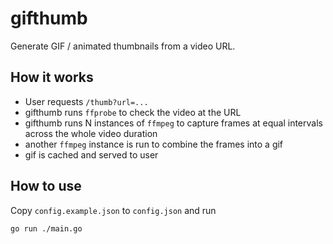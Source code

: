 # gifthumb

Generate GIF / animated thumbnails from a video URL.

## How it works

- User requests `/thumb?url=...`
- gifthumb runs `ffprobe` to check the video at the URL
- gifthumb runs N instances of `ffmpeg` to capture frames at equal intervals
  across the whole video duration
- another `ffmpeg` instance is run to combine the frames into a gif
- gif is cached and served to user

## How to use

Copy `config.example.json` to `config.json` and run

```
go run ./main.go
```
